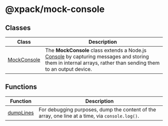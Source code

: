 # @xpack/mock-console

## Classes

| Class | Description |
| ------ | ------ |
| [MockConsole](classes/MockConsole.md) | The **MockConsole** class extends a Node.js [Console](https://nodejs.org/docs/latest-v16.x/api/console.html) by capturing messages and storing them in internal arrays, rather than sending them to an output device. |

## Functions

| Function | Description |
| ------ | ------ |
| [dumpLines](functions/dumpLines.md) | For debugging purposes, dump the content of the array, one line at a time, via `console.log()`. |
